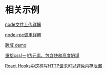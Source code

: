 # 相关示例

[node文件上传详解](./node-upload-stream/README.md)

[node-rpc调用详解](./node-rpc/README.md)

[跨域 demo](./node-cors/README.md)

[重拾css[一]伪元素、包含块和高度坍塌](./css-margin/README.md)

[React Hooks中这样写HTTP请求可以避免内存泄漏](./react-abort/README.md)
